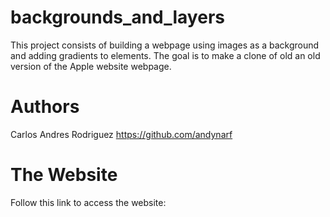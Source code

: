 # backgrounds_and_layers

This project consists of building a webpage using images as a background and adding gradients to elements. The goal is to make a clone of old an old version of the Apple website webpage.

# Authors

Carlos Andres Rodriguez https://github.com/andynarf

# The Website

Follow this link to access the website:
